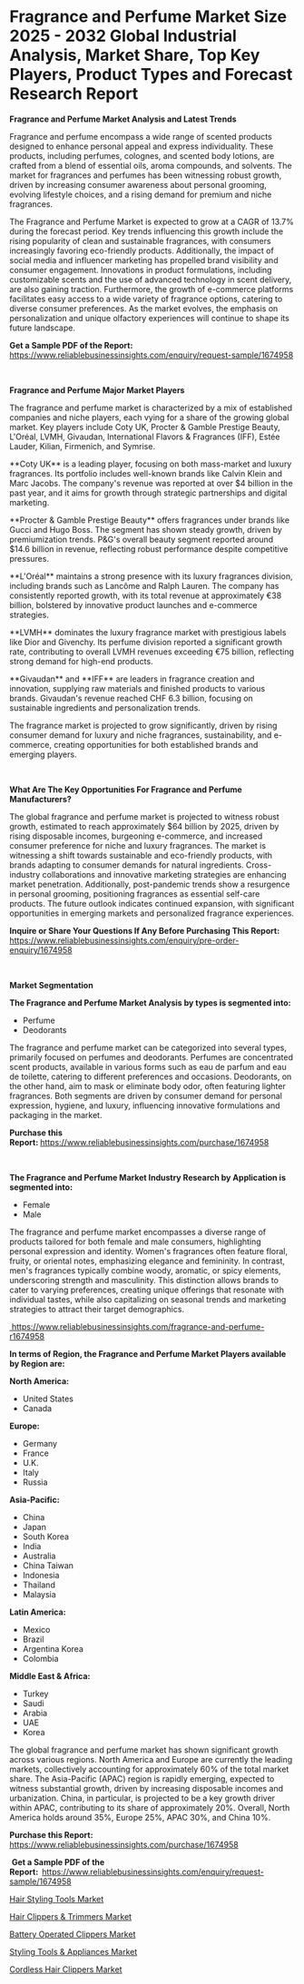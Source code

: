 <p><h1>Fragrance and Perfume Market Size 2025 - 2032 Global Industrial Analysis, Market Share, Top Key Players, Product Types and Forecast Research Report</h1></p><p><strong>Fragrance and Perfume Market Analysis and Latest Trends</strong></p>
<p><p>Fragrance and perfume encompass a wide range of scented products designed to enhance personal appeal and express individuality. These products, including perfumes, colognes, and scented body lotions, are crafted from a blend of essential oils, aroma compounds, and solvents. The market for fragrances and perfumes has been witnessing robust growth, driven by increasing consumer awareness about personal grooming, evolving lifestyle choices, and a rising demand for premium and niche fragrances.</p><p>The Fragrance and Perfume Market is expected to grow at a CAGR of 13.7% during the forecast period. Key trends influencing this growth include the rising popularity of clean and sustainable fragrances, with consumers increasingly favoring eco-friendly products. Additionally, the impact of social media and influencer marketing has propelled brand visibility and consumer engagement. Innovations in product formulations, including customizable scents and the use of advanced technology in scent delivery, are also gaining traction. Furthermore, the growth of e-commerce platforms facilitates easy access to a wide variety of fragrance options, catering to diverse consumer preferences. As the market evolves, the emphasis on personalization and unique olfactory experiences will continue to shape its future landscape.</p></p>
<p><strong>Get a Sample PDF of the Report:&nbsp;</strong> <a href="https://www.reliablebusinessinsights.com/enquiry/request-sample/1674958?utm_campaign=117&utm_medium=2&utm_source=Github&utm_content=ia&utm_term=04042025&utm_id=fragrance-and-perfume">https://www.reliablebusinessinsights.com/enquiry/request-sample/1674958</a></p>
<p>&nbsp;</p>
<p><strong>Fragrance and Perfume Major Market Players</strong></p>
<p><p>The fragrance and perfume market is characterized by a mix of established companies and niche players, each vying for a share of the growing global market. Key players include Coty UK, Procter & Gamble Prestige Beauty, L'Oréal, LVMH, Givaudan, International Flavors & Fragrances (IFF), Estée Lauder, Kilian, Firmenich, and Symrise.</p><p>**Coty UK** is a leading player, focusing on both mass-market and luxury fragrances. Its portfolio includes well-known brands like Calvin Klein and Marc Jacobs. The company's revenue was reported at over $4 billion in the past year, and it aims for growth through strategic partnerships and digital marketing.</p><p>**Procter & Gamble Prestige Beauty** offers fragrances under brands like Gucci and Hugo Boss. The segment has shown steady growth, driven by premiumization trends. P&G's overall beauty segment reported around $14.6 billion in revenue, reflecting robust performance despite competitive pressures.</p><p>**L'Oréal** maintains a strong presence with its luxury fragrances division, including brands such as Lancôme and Ralph Lauren. The company has consistently reported growth, with its total revenue at approximately €38 billion, bolstered by innovative product launches and e-commerce strategies.</p><p>**LVMH** dominates the luxury fragrance market with prestigious labels like Dior and Givenchy. Its perfume division reported a significant growth rate, contributing to overall LVMH revenues exceeding €75 billion, reflecting strong demand for high-end products.</p><p>**Givaudan** and **IFF** are leaders in fragrance creation and innovation, supplying raw materials and finished products to various brands. Givaudan's revenue reached CHF 6.3 billion, focusing on sustainable ingredients and personalization trends.</p><p>The fragrance market is projected to grow significantly, driven by rising consumer demand for luxury and niche fragrances, sustainability, and e-commerce, creating opportunities for both established brands and emerging players.</p></p>
<p>&nbsp;</p>
<p><strong>What Are The Key Opportunities For Fragrance and Perfume Manufacturers?</strong></p>
<p><p>The global fragrance and perfume market is projected to witness robust growth, estimated to reach approximately $64 billion by 2025, driven by rising disposable incomes, burgeoning e-commerce, and increased consumer preference for niche and luxury fragrances. The market is witnessing a shift towards sustainable and eco-friendly products, with brands adapting to consumer demands for natural ingredients. Cross-industry collaborations and innovative marketing strategies are enhancing market penetration. Additionally, post-pandemic trends show a resurgence in personal grooming, positioning fragrances as essential self-care products. The future outlook indicates continued expansion, with significant opportunities in emerging markets and personalized fragrance experiences.</p></p>
<p><strong>Inquire or Share Your Questions If Any Before Purchasing This Report:</strong> <a href="https://www.reliablebusinessinsights.com/enquiry/pre-order-enquiry/1674958?utm_campaign=117&utm_medium=2&utm_source=Github&utm_content=ia&utm_term=04042025&utm_id=fragrance-and-perfume">https://www.reliablebusinessinsights.com/enquiry/pre-order-enquiry/1674958</a></p>
<p>&nbsp;</p>
<p><strong>Market Segmentation</strong></p>
<p><strong>The Fragrance and Perfume Market Analysis by types is segmented into:</strong></p>
<p><ul><li>Perfume</li><li>Deodorants</li></ul></p>
<p><p>The fragrance and perfume market can be categorized into several types, primarily focused on perfumes and deodorants. Perfumes are concentrated scent products, available in various forms such as eau de parfum and eau de toilette, catering to different preferences and occasions. Deodorants, on the other hand, aim to mask or eliminate body odor, often featuring lighter fragrances. Both segments are driven by consumer demand for personal expression, hygiene, and luxury, influencing innovative formulations and packaging in the market.</p></p>
<p><strong>Purchase this Report:&nbsp;</strong><a href="https://www.reliablebusinessinsights.com/purchase/1674958?utm_campaign=117&utm_medium=2&utm_source=Github&utm_content=ia&utm_term=04042025&utm_id=fragrance-and-perfume">https://www.reliablebusinessinsights.com/purchase/1674958</a></p>
<p>&nbsp;</p>
<p><strong>The Fragrance and Perfume Market Industry Research by Application is segmented into:</strong></p>
<p><ul><li>Female</li><li>Male</li></ul></p>
<p><p>The fragrance and perfume market encompasses a diverse range of products tailored for both female and male consumers, highlighting personal expression and identity. Women's fragrances often feature floral, fruity, or oriental notes, emphasizing elegance and femininity. In contrast, men's fragrances typically combine woody, aromatic, or spicy elements, underscoring strength and masculinity. This distinction allows brands to cater to varying preferences, creating unique offerings that resonate with individual tastes, while also capitalizing on seasonal trends and marketing strategies to attract their target demographics.</p></p>
<p><a href="https://www.reliablebusinessinsights.com/fragrance-and-perfume-r1674958?utm_campaign=117&utm_medium=2&utm_source=Github&utm_content=ia&utm_term=04042025&utm_id=fragrance-and-perfume">&nbsp;https://www.reliablebusinessinsights.com/fragrance-and-perfume-r1674958</a></p>
<p><strong>In terms of Region, the Fragrance and Perfume Market Players available by Region are:</strong></p>
<p>
    <p> <strong> North America: </strong>
        <ul>
            <li>United States</li>
            <li>Canada</li>
        </ul>
        </p> 
    <p> <strong> Europe: </strong>
        <ul>
            <li>Germany</li>
            <li>France</li>
            <li>U.K.</li>
            <li>Italy</li>
            <li>Russia</li>
        </ul>
        </p> 
    <p> <strong> Asia-Pacific: </strong>
        <ul>
            <li>China</li>
            <li>Japan</li>
            <li>South Korea</li>
            <li>India</li>
            <li>Australia</li>
            <li>China Taiwan</li>
            <li>Indonesia</li>
            <li>Thailand</li>
            <li>Malaysia</li>
        </ul>
        </p> 
    <p> <strong> Latin America: </strong>
        <ul>
            <li>Mexico</li>
            <li>Brazil</li>
            <li>Argentina Korea</li>
            <li>Colombia</li>
        </ul>
        </p> 
    <p> <strong> Middle East & Africa: </strong>
        <ul>
            <li>Turkey</li>
            <li>Saudi</li>
            <li>Arabia</li>
            <li>UAE</li>
            <li>Korea</li>
        </ul>
    </p>
    </p>
<p><p>The global fragrance and perfume market has shown significant growth across various regions. North America and Europe are currently the leading markets, collectively accounting for approximately 60% of the total market share. The Asia-Pacific (APAC) region is rapidly emerging, expected to witness substantial growth, driven by increasing disposable incomes and urbanization. China, in particular, is projected to be a key growth driver within APAC, contributing to its share of approximately 20%. Overall, North America holds around 35%, Europe 25%, APAC 30%, and China 10%.</p></p>
<p><strong>Purchase this Report: </strong><a href="https://www.reliablebusinessinsights.com/purchase/1674958?utm_campaign=117&utm_medium=2&utm_source=Github&utm_content=ia&utm_term=04042025&utm_id=fragrance-and-perfume">https://www.reliablebusinessinsights.com/purchase/1674958</a></p>
<p>&nbsp;<strong>Get a Sample PDF of the Report:&nbsp;&nbsp;</strong><a href="https://www.reliablebusinessinsights.com/enquiry/request-sample/1674958?utm_campaign=117&utm_medium=2&utm_source=Github&utm_content=ia&utm_term=04042025&utm_id=fragrance-and-perfume">https://www.reliablebusinessinsights.com/enquiry/request-sample/1674958</a></p>
<p><strong></strong></p>
<p><p><a href="https://github.com/welfmimon/Market-Research-Report-List-1/blob/main/hair-styling-tools-market.md?utm_campaign=117&utm_medium=2&utm_source=Github&utm_content=ia&utm_term=04042025&utm_id=fragrance-and-perfume">Hair Styling Tools Market</a></p><p><a href="https://github.com/nkomdaumis16/Market-Research-Report-List-1/blob/main/hair-clippers-trimmers-market.md?utm_campaign=117&utm_medium=2&utm_source=Github&utm_content=ia&utm_term=04042025&utm_id=fragrance-and-perfume">Hair Clippers & Trimmers Market</a></p><p><a href="https://github.com/ioniafidian4/Market-Research-Report-List-1/blob/main/battery-operated-clippers-market.md?utm_campaign=117&utm_medium=2&utm_source=Github&utm_content=ia&utm_term=04042025&utm_id=fragrance-and-perfume">Battery Operated Clippers Market</a></p><p><a href="https://github.com/khifzaba/Market-Research-Report-List-1/blob/main/styling-tools-appliances-market.md?utm_campaign=117&utm_medium=2&utm_source=Github&utm_content=ia&utm_term=04042025&utm_id=fragrance-and-perfume">Styling Tools & Appliances Market</a></p><p><a href="https://github.com/amramcocosxa/Market-Research-Report-List-1/blob/main/cordless-hair-clippers-market.md?utm_campaign=117&utm_medium=2&utm_source=Github&utm_content=ia&utm_term=04042025&utm_id=fragrance-and-perfume">Cordless Hair Clippers Market</a></p></p>
